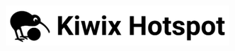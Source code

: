 ![Kiwix Hotspot Logo](https://github.com/offspot/offspot-config/blob/main/src/offspot_config/branding/horizontal-logo.svg)
